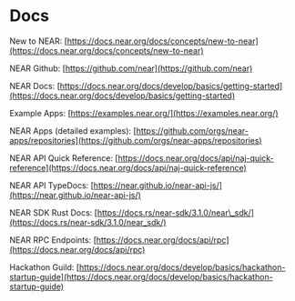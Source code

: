 # Docs

New to NEAR: [https://docs.near.org/docs/concepts/new-to-near](https://docs.near.org/docs/concepts/new-to-near)

NEAR Github: [https://github.com/near](https://github.com/near) 

NEAR Docs: [https://docs.near.org/docs/develop/basics/getting-started](https://docs.near.org/docs/develop/basics/getting-started)

Example Apps: [https://examples.near.org/](https://examples.near.org/)

NEAR Apps \(detailed examples\): [https://github.com/orgs/near-apps/repositories](https://github.com/orgs/near-apps/repositories)

NEAR API Quick Reference: [https://docs.near.org/docs/api/naj-quick-reference](https://docs.near.org/docs/api/naj-quick-reference)

NEAR API TypeDocs: [https://near.github.io/near-api-js/](https://near.github.io/near-api-js/)

NEAR SDK Rust Docs: [https://docs.rs/near-sdk/3.1.0/near\_sdk/](https://docs.rs/near-sdk/3.1.0/near_sdk/)

NEAR RPC Endpoints: [https://docs.near.org/docs/api/rpc](https://docs.near.org/docs/api/rpc)

Hackathon Guild: [https://docs.near.org/docs/develop/basics/hackathon-startup-guide](https://docs.near.org/docs/develop/basics/hackathon-startup-guide)

